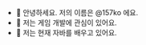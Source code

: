 - 👋 안녕하세요. 저의 이름은 @157ko 에요.
- 👀 저는 게임 개발에 관심이 있어요.
- 🌱 저는 현재 자바를 배우고 있어요.

<!---
157ko/157ko is a ✨ special ✨ repository because its `README.md` (this file) appears on your GitHub profile.
You can click the Preview link to take a look at your changes.
--->
